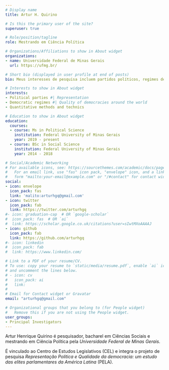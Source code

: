 ```yaml
---
# Display name
title: Artur H. Quirino

# Is this the primary user of the site?
superuser: true

# Role/position/tagline
role: Mestrando em Ciência Política

# Organizations/Affiliations to show in About widget
organizations:
- name: Universidade Federal de Minas Gerais
  url: https://ufmg.br/

# Short bio (displayed in user profile at end of posts)
bio: Meus interesses de pesquisa incluem partidos políticos, regimes democráticos e metodologia # My research interests include political parties, democracy and methodology.

# Interests to show in About widget
interests:
- Political parties #| Representation
- Democratic regimes #| Quality of democracies around the world
- Quantitative methods and technics

# Education to show in About widget
education:
  courses:
  - course: Ms in Political Science
    institution: Federal University of Minas Gerais
    year: 2019 - present
  - course: BSc in Social Science
    institution: Federal University of Minas Gerais
    year: 2014 - 2018

# Social/Academic Networking
# For available icons, see: https://sourcethemes.com/academic/docs/page-builder/#icons
#   For an email link, use "fas" icon pack, "envelope" icon, and a link in the
#   form "mailto:your-email@example.com" or "/#contact" for contact widget.
social:
- icon: envelope
  icon_pack: fas
  link: 'malito:arturhgq@gmail.com'
- icon: twitter
  icon_pack: fab
  link: https://twitter.com/arturhgq
#- icon: graduation-cap  # OR `google-scholar`
#  icon_pack: fas  # OR `ai`
#  link: https://scholar.google.co.uk/citations?user=sIwtMXoAAAAJ
- icon: github
  icon_pack: fab
  link: https://github.com/arturhgq
#- icon: linkedin
#  icon_pack: fab
#  link: https://www.linkedin.com/

# Link to a PDF of your resume/CV.
# To use: copy your resume to `static/media/resume.pdf`, enable `ai` icons in `params.toml`, 
# and uncomment the lines below.
# - icon: cv
#   icon_pack: ai
#   link: 
#
# Email for Contact widget or Gravatar
email: "arturhgq@gmail.com"

# Organizational groups that you belong to (for People widget)
#   Remove this if you are not using the People widget.
user_groups:
- Principal Investigators
---
```


Artur Henrique Quirino é pesquisador, bacharel em Ciências Sociais e mestrando em Ciência Política pela _Universidade Federal de Minas Gerais_. 

É vinculado ao Centro de Estudos Legislativos (CEL) e integra o projeto de pesquisa _Representação Política e Qualidade da democracia: um estudo das elites parlamentares da América Latina_ (PELA).
